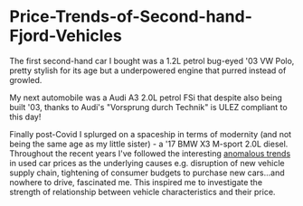 # Price-Trends-of-Second-hand-Fjord-Vehicles

The first second-hand car I bought was a 1.2L petrol bug-eyed '03 VW Polo, pretty stylish for its age but a underpowered engine that purred instead of growled.

My next automobile was a Audi A3  2.0L petrol FSi that despite also being built '03, thanks to Audi's "Vorsprung durch Technik" is ULEZ compliant to this day!

Finally post-Covid I splurged on a spaceship in terms of modernity (and not being the same age as my little sister) - a '17 BMW X3 M-sport 2.0L diesel. 
Throughout the recent years I've followed the interesting [anomalous trends]([url](https://www.goodcarbadcar.net/the-global-pandemic-its-impact-on-the-used-car-market/)) in used car prices as the underlying causes e.g. disruption of new vehicle supply chain, tightening of consumer budgets to purchase new cars...and nowhere to drive, fascinated me.
This inspired me to investigate the strength of relationship between vehicle characteristics and their price. 
